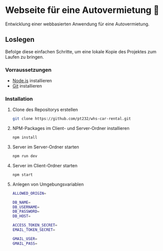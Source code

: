 # Webseite für eine Autovermietung 🚗

Entwicklung einer webbasierten Anwendung für eine Autovermietung.

## Loslegen 

Befolge diese einfachen Schritte, um eine lokale Kopie des Projektes zum Laufen zu bringen.

### Vorraussetzungen 

- [Node.js](https://nodejs.org/) installieren
- [Git](https://git-scm.com/) installieren

### Installation 

1. Clone des Repositorys erstellen
   ```sh
   git clone https://github.com/pt232/whs-car-rental.git
   ```
2. NPM-Packages im Client- und Server-Ordner installieren
   ```sh
   npm install
   ```
3. Server im Server-Ordner starten
   ```sh
   npm run dev
   ```
4. Server im Client-Ordner starten
   ```sh
   npm start
   ```
5. Anlegen von Umgebungsvariablen
   ```sh
   ALLOWED_ORIGIN=
   
   DB_NAME= 
   DB_USERNAME=
   DB_PASSWORD=
   DB_HOST=
   
   ACCESS_TOKEN_SECRET=
   EMAIL_TOKEN_SECRET=
   
   GMAIL_USER=
   GMAIL_PASS=
   ```
